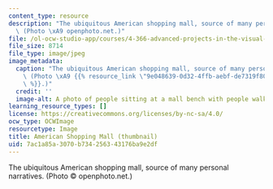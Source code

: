 ```yaml
---
content_type: resource
description: "The ubiquitous American shopping mall, source of many personal narratives.\
  \ (Photo \xA9 openphoto.net.)"
file: /ol-ocw-studio-app/courses/4-366-advanced-projects-in-the-visual-arts-personal-narrative-spring-2004/7ac1a85a3070b734256343176ba9e2df_4-366s04-th.jpg
file_size: 8714
file_type: image/jpeg
image_metadata:
  caption: "The ubiquitous American shopping mall, source of many personal narratives.\
    \ (Photo \xA9 {{% resource_link \"9e048639-0d32-4ffb-aebf-de7319f80f09\" \"openphoto.net\"\
    \ %}}.)"
  credit: ''
  image-alt: A photo of people sitting at a mall bench with people walking by.
learning_resource_types: []
license: https://creativecommons.org/licenses/by-nc-sa/4.0/
ocw_type: OCWImage
resourcetype: Image
title: American Shopping Mall (thumbnail)
uid: 7ac1a85a-3070-b734-2563-43176ba9e2df
---
```

The ubiquitous American shopping mall, source of many personal narratives. (Photo © openphoto.net.)